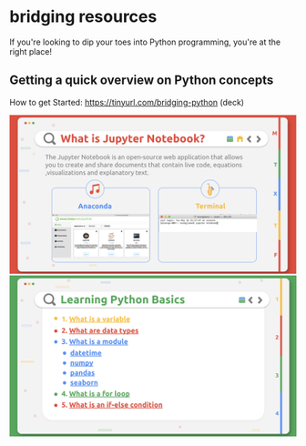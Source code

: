 # bridging resources
If you're looking to dip your toes into Python programming, you're at the right place!

## Getting a quick overview on Python concepts
How to get Started: https://tinyurl.com/bridging-python (deck)

![What is Jupyter Notebook?](https://github.com/jiamin-leong/bridging/blob/master/what_is_jupyter_notebook.png)
![Learning Python Basics](https://github.com/jiamin-leong/bridging/blob/master/learning_python.png)
